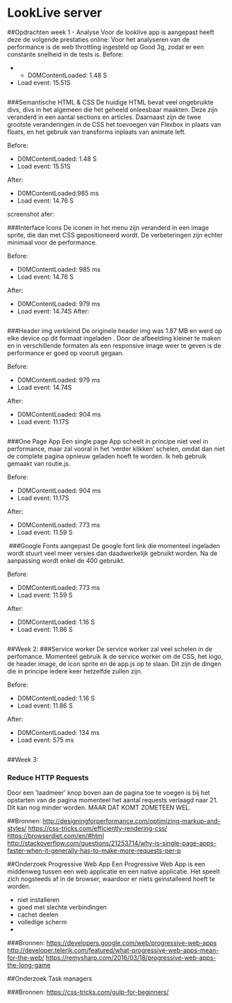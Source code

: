 # LookLive server

##Opdrachten week 1 - Analyse
Voor de looklive app is aangepast heeft deze de volgende prestaties online:
Voor het analyseren van de performance is de web throttling ingesteld op Good 3g, zodat er een constante snelheid in de tests is. 
Before: 
* * D0MContentLoaded: 1.48 S
* Load event: 15.51S
<img src="/public/screenshots/before_ev.png" alt="">

###Semantische HTML & CSS
De huidige HTML bevat veel ongebruikte divs, divs in het algemeen die het geheeld onleesbaar maakten. Deze zijn veranderd in een aantal sections en articles. Daarnaast zijn de twee grootste veranderingen in de CSS het toevoegen van Flexbox in plaats van floats, en het gebruik van transforms inplaats van animate left. 

Before: 
* D0MContentLoaded: 1.48 S
* Load event: 15.51S

After: 
* D0MContentLoaded:985 ms
* Load event:  14.76 S

screenshot afer:
<img src="/public/screenshots/after_html.png" alt="">

###Interface Icons
De iconen in het menu zijn veranderd in een image sprite, die dan met CSS gepositioneerd wordt. 
De verbeteringen zijn echter minimaal voor de performance. 

Before:
* D0MContentLoaded: 985 ms
* Load event:  14.76 S

After: 
* D0MContentLoaded: 979 ms
* Load event: 14.74S
After:
<img src="/public/screenshots/icon_after.png" alt="">


###Header img verkleind
De originele header img was 1.87 MB en werd op elke device op dit formaat ingeladen . Door de afbeelding kleiner te maken en in verschillende formaten als een responsive image weer te geven is de performance er goed op vooruit gegaan.

Before: 
* D0MContentLoaded: 979 ms
* Load event: 14.74S


After: 
* D0MContentLoaded: 904 ms
* Load event: 11.17S
<img src="/public/screenshots/after_header.png" alt="">

###One Page App
Een single page App scheelt in principe niet veel in performance, maar zal vooral in het ‘verder klikken’ schelen, omdat dan niet de complete pagina opnieuw geladen hoeft te worden. 
Ik heb gebruik gemaakt van routie.js.

Before: 
* D0MContentLoaded: 904 ms
* Load event: 11.17S

After: 
* D0MContentLoaded: 773 ms
* Load event: 11.59 S
<img src="/public/screenshots/after_spa.png" alt="">
###Google Fonts aangepast
De google font link die momenteel ingeladen wordt stuurt veel meer versies dan daadwerkelijk gebruikt worden. Na de aanpassing wordt enkel de 400 gebruikt. 

Before: 
* D0MContentLoaded: 773 ms
* Load event: 11.59 S

After: 
* D0MContentLoaded: 1.16 S
* Load event: 11.86 S
<img src="/public/screenshots/after_google.png" alt="">

##Week 2:
###Service worker
De service worker zal veel schelen in de perfomance.
Momenteel gebruik ik de service worker om de CSS, het logo, de header image, de icon sprite en de app.js op te slaan. Dit zijn de dingen die in principe iedere keer hetzelfde zullen zijn.

Before: 
* D0MContentLoaded: 1.16 S
* Load event: 11.86 S

After: 
* D0MContentLoaded: 134 ms
* Load event: 575 ms
<img src="/public/screenshots/after_worker.png" alt="">


##Week 3:
### Reduce HTTP Requests
Door een 'laadmeer' knop boven aan de pagina toe te voegen is bij het opstarten van de pagina momenteel het aantal requests verlaagd naar 21. Dit kan nog minder worden. MAAR DAT KOMT ZOMETEEN WEL.


##Bronnen:
http://designingforperformance.com/optimizing-markup-and-styles/
https://css-tricks.com/efficiently-rendering-css/
https://browserdiet.com/en/#html
http://stackoverflow.com/questions/21253714/why-is-single-page-apps-faster-when-it-generally-has-to-make-more-requests-per-p

##Onderzoek Progressive Web App
Een Progressive Web App is een middenweg tussen een web applicatie en een native applicatie. Het speelt zich nogsteeds af in de browser, waardoor er niets geinstalleerd hoeft te worden. 

- niet installeren
- goed met slechte verbindingen
- cachet deelen
- volledige scherm
- 

###Bronnen:
https://developers.google.com/web/progressive-web-apps
http://developer.telerik.com/featured/what-progressive-web-apps-mean-for-the-web/
https://remysharp.com/2016/03/18/progressive-web-apps-the-long-game

##Onderzoek Task managers

###Bronnen:
https://css-tricks.com/gulp-for-beginners/



